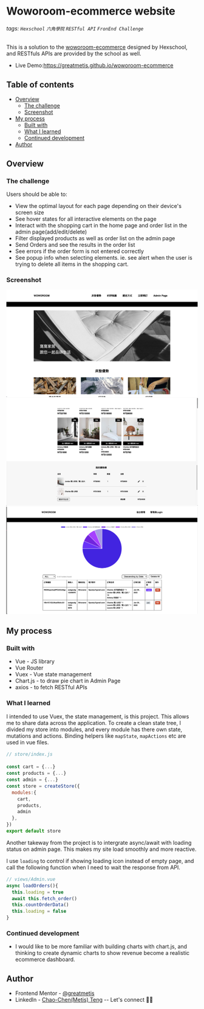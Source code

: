 # Woworoom-ecommerce website

###### tags: `Hexschool` `六角學院` `RESTful API` `FronEnd Challenge`

This is a solution to the [woworoom-ecommerce](https://xd.adobe.com/view/a48b8617-4588-4817-9062-b62130dce916-f1d8/) designed by Hexschool, and RESTfuls APIs are provided by the school as well.

- Live Demo:https://greatmetis.github.io/woworoom-ecommerce

## Table of contents

- [Overview](#overview)
  - [The challenge](#the-challenge)
  - [Screenshot](#screenshot)
- [My process](#my-process)
  - [Built with](#built-with)
  - [What I learned](#what-i-learned)
  - [Continued development](#continued-development)
- [Author](#author)

## Overview

### The challenge

Users should be able to:

- View the optimal layout for each page depending on their device's screen size
- See hover states for all interactive elements on the page
- Interact with the shopping cart in the home page and order list in the admin page(add/edit/delete)
- Filter displayed products as well as order list on the admin page
- Send Orders and see the results in the order list
- See errors if the order form is not entered correctly
- See popup info when selecting elements. ie. see alert when the user is trying to delete all items in the shopping cart.

### Screenshot

![](src/assets/screenshots/front-1.png)
![](src/assets/screenshots/front-2.png)
![](src/assets/screenshots/admin.png)

## My process

### Built with

- Vue - JS library
- Vue Router
- Vuex - Vue state management
- Chart.js - to draw pie chart in Admin Page
- axios - to fetch RESTful APIs

### What I learned

I intended to use Vuex, the state management, is this project. This allows me to share data across the application.
To create a clean state tree, I divided my store into modules, and every module has there own state, mutations and actions.
Binding helpers like `mapState`, `mapActions` etc are used in vue files.

```js
// store/index.js

const cart = {...}
const products = {...}
const admin = {...}
const store = createStore({
  modules:{
    cart,
    products,
    admin
  },
})
export default store
```

Another takeway from the project is to intergrate async/await with loading status on admin page. This makes my site load smoothly and more reactive.

I use `loading` to control if showing loading icon instead of empty page, and call the following function when I need to wait the response from API.

```js
// views/Admin.vue
async loadOrders(){
  this.loading = true
  await this.fetch_order()
  this.countOrderData()
  this.loading = false
}
```

### Continued development

- I would like to be more familiar with building charts with chart.js, and thinking to create dynamic charts to show revenue become a realistic ecommerce dashboard.

## Author

- Frontend Mentor - [@greatmetis](https://www.frontendmentor.io/profile/@greatmetis)
- LinkedIn - [Chao-Chen(Metis) Teng](https://www.linkedin.com/in/chao-chen-metis-teng-614633123/) -- Let's connect 👋🏼
